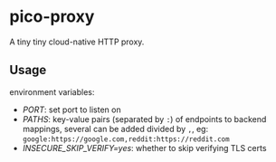 # pico-proxy

A tiny tiny cloud-native HTTP proxy.

## Usage

environment variables:

- _PORT_: set port to listen on
- _PATHS_: key-value pairs (separated by `:`) of endpoints to backend mappings, several can be added divided by `,`, eg: `google:https://google.com,reddit:https://reddit.com`
- _INSECURE_SKIP_VERIFY=yes_: whether to skip verifying TLS certs
